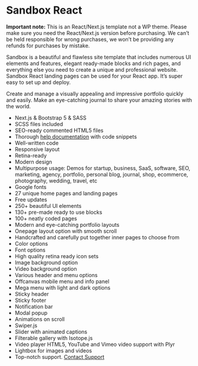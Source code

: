 # Sandbox React

<p><strong>Important note:</strong> This is an React/Next.js template not a WP theme. Please make sure you need the React/Next.js version before purchasing. We can’t be held responsible for wrong purchases, we won’t be providing any refunds for purchases by mistake.</p>

<p>Sandbox is a beautiful and flawless site template that includes numerous UI elements and features, elegant ready-made blocks and rich pages, and everything else you need to create a unique and professional website. Sandbox React landing pages can be used for your React app. It’s super easy to set up and deploy.</p>

<p>Create and manage a visually appealing and impressive portfolio quickly and easily. Make an eye-catching journal to share your amazing stories with the world.</p>

<ul>
<li>Next.js &amp; Bootstrap 5 &amp; SASS
</li>
<li>SCSS files included
</li>
<li>SEO-ready commented HTML5 files
</li>
<li>Thorough <a href="https://sandbox-react.netlify.app/docs" rel="nofollow">help documentation</a> with code snippets
</li>
<li>Well-written code
</li>
<li>Responsive layout
</li>
<li>Retina-ready
</li>
<li>Modern design
</li>
<li>Multipurpose usage: Demos for startup, business, SaaS, software, SEO, marketing, agency, portfolio, personal blog, journal, shop, ecommerce, photography, wedding, travel, etc
</li>
<li>Google fonts
</li>
<li>27 unique home pages and landing pages
</li>
<li>Free updates
</li>
<li>250+ beautiful UI elements
</li>
<li>130+ pre-made ready to use blocks
</li>
<li>100+ neatly coded pages
</li>
<li>Modern and eye-catching portfolio layouts
</li>
<li>Onepage layout option with smooth scroll
</li>
<li>Handcrafted and carefully put together inner pages to choose from
</li>
<li>Color options
</li>
<li>Font options
</li>
<li>High quality retina ready icon sets
</li>
<li>Image background option
</li>
<li>Video background option
</li>
<li>Various header and menu options
</li>
<li>Offcanvas mobile menu and info panel
</li>
<li>Mega menu with light and dark options
</li>
<li>Sticky header
</li>
<li>Sticky footer
</li>
<li>Notification bar
</li>
<li>Modal popup
</li>
<li>Animations on scroll
</li>
<li>Swiper.js
</li>
<li>Slider with animated captions
</li>
<li>Filterable gallery with Isotope.js
</li>
<li>Video player HTML5, YouTube and Vimeo video support with Plyr
</li>
<li>Lightbox for images and videos
</li>
<li>Top-notch support. <a href="https://support.ui-lib.com/">Contact Support</a></li>
</ul>
